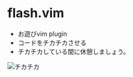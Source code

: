 # flash.vim
* お遊びvim plugin
* コードをチカチカさせる
* チカチカしている間に休憩しましょう。

![チカチカ](http://ie.u-ryukyu.ac.jp/~e145702/sample.gif)
